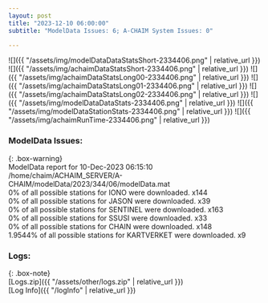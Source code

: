 ```yaml
---
layout: post
title: "2023-12-10 06:00:00"
subtitle: "ModelData Issues: 6; A-CHAIM System Issues: 0"

---
```


![]({{ "/assets/img/modelDataDataStatsShort-2334406.png" | relative_url }})
![]({{ "/assets/img/achaimDataStatsShort-2334406.png" | relative_url }})
![]({{ "/assets/img/achaimDataStatsLong00-2334406.png" | relative_url }})
![]({{ "/assets/img/achaimDataStatsLong01-2334406.png" | relative_url }})
![]({{ "/assets/img/achaimDataStatsLong02-2334406.png" | relative_url }})
![]({{ "/assets/img/modelDataDataStats-2334406.png" | relative_url }})
![]({{ "/assets/img/modelDataStationStats-2334406.png" | relative_url }})
![]({{ "/assets/img/achaimRunTime-2334406.png" | relative_url }})


### ModelData Issues:  
  
{: .box-warning}  
 ModelData report for 10-Dec-2023 06:15:10   
 /home/chaim/ACHAIM_SERVER/A-CHAIM/modelData/2023/344/06/modelData.mat   
 0% of all possible stations for IONO were downloaded. x144   
 0% of all possible stations for JASON were downloaded. x39   
 0% of all possible stations for SENTINEL were downloaded. x163   
 0% of all possible stations for SSUSI were downloaded. x33   
 0% of all possible stations for CHAIN were downloaded. x148   
 1.9544% of all possible stations for KARTVERKET were downloaded. x9   
  


### Logs:  
  
{: .box-note}  
[Logs.zip]({{ "/assets/other/logs.zip" | relative_url }})  
[Log Info]({{ "/logInfo" | relative_url }})  
